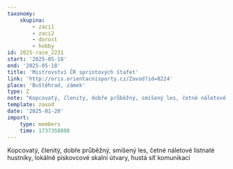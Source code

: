 ```yaml
---
taxonomy:
    skupina:
        - zaci1
        - zaci2
        - dorost
        - hobby
id: 2025-race_2231
start: '2025-05-18'
end: '2025-05-18'
title: 'Mistrovství ČR sprintových štafet'
link: 'http://oris.orientacnisporty.cz/Zavod?id=8224'
place: 'Buštěhrad, zámek'
type: Z
note: "Kopcovatý, členitý, dobře průběžný, smíšený les, četné náletové listnaté hustníky, lokálně\r\npískovcové skalní útvary, hustá síť komunikací "
template: zavod
date: '2025-01-20'
import:
    type: members
    time: 1737358808
---
```


Kopcovatý, členitý, dobře průběžný, smíšený les, četné náletové listnaté hustníky, lokálně
pískovcové skalní útvary, hustá síť komunikací 
